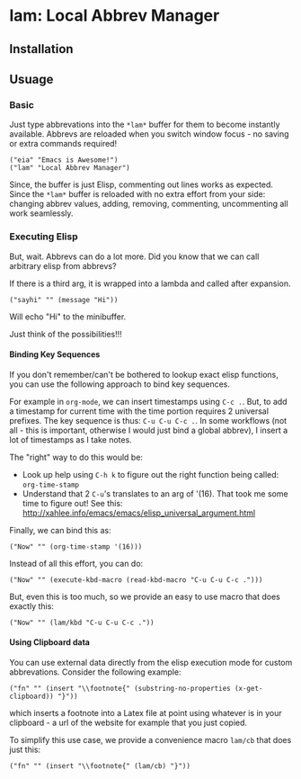 # lam: Local Abbrev Manager

## Installation

## Usuage

### Basic

Just type abbrevations into the `*lam*` buffer for them to become instantly available. Abbrevs are reloaded when you switch window focus - no saving or extra commands required!
```
("eia" "Emacs is Awesome!")
("lam" "Local Abbrev Manager")
```

Since, the buffer is just Elisp, commenting out lines works as expected. Since the `*lam*` buffer is reloaded with no extra effort from your side: changing abbrev values, adding, removing, commenting, uncommenting all work seamlessly.

### Executing Elisp

But, wait. Abbrevs can do a lot more. Did you know that we can call arbitrary elisp from abbrevs?

If there is a third arg, it is wrapped into a lambda and called after expansion.
```
("sayhi" "" (message "Hi"))
```
Will echo "Hi" to the minibuffer.

Just think of the possibilities!!!

#### Binding Key Sequences

If you don't remember/can't be bothered to lookup exact elisp functions, you can use the following approach to bind key sequences.

For example in `org-mode`, we can insert timestamps using `C-c .`. But, to add a timestamp for current time with the time portion requires 2 universal prefixes. The key sequence is thus: `C-u C-u C-c .`. In some workflows (not all - this is important, otherwise I would just bind a global abbrev), I insert a lot of timestamps as I take notes.

The "right" way to do this would be:
+ Look up help using `C-h k` to figure out the right function being called: `org-time-stamp`
+ Understand that 2 `C-u`'s translates to an arg of '(16). That took me some time to figure out! See this: http://xahlee.info/emacs/emacs/elisp_universal_argument.html

Finally, we can bind this as:
```
("Now" "" (org-time-stamp '(16)))
```

Instead of all this effort, you can do:
```
("Now" "" (execute-kbd-macro (read-kbd-macro "C-u C-u C-c .")))
```

But, even this is too much, so we provide an easy to use macro that does exactly this:
```
("Now" "" (lam/kbd "C-u C-u C-c ."))
```

#### Using Clipboard data

You can use external data directly from the elisp execution mode for custom abbrevations. Consider the following example:
```
("fn" "" (insert "\\footnote{" (substring-no-properties (x-get-clipboard)) "}"))
```
which inserts a footnote into a Latex file at point using whatever is in your clipboard - a url of the website for example that you just copied.

To simplify this use case, we provide a convenience macro `lam/cb` that does just this:
```
("fn" "" (insert "\\footnote{" (lam/cb) "}"))
```

